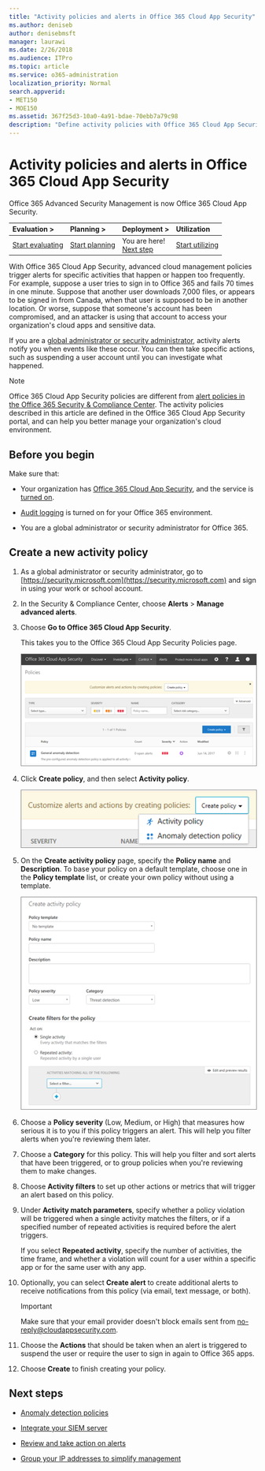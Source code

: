 ```yaml
---
title: "Activity policies and alerts in Office 365 Cloud App Security"
ms.author: deniseb
author: denisebmsft
manager: laurawi
ms.date: 2/26/2018
ms.audience: ITPro
ms.topic: article
ms.service: o365-administration
localization_priority: Normal
search.appverid:
- MET150
- MOE150
ms.assetid: 367f25d3-10a0-4a91-bdae-70ebb7a79c98
description: "Define activity policies with Office 365 Cloud App Security to set up alerts to trigger when specific activities happen or happen too frequently. By setting up policies to trigger alerts, you can be notified about and monitor specific activities."
---
```


# Activity policies and alerts in Office 365 Cloud App Security

Office 365 Advanced Security Management is now Office 365 Cloud App Security.
  
|****Evaluation** \>**|****Planning** \>**|****Deployment** \>**|****Utilization****|
|:-----|:-----|:-----|:-----|
|[Start evaluating](office-365-cas-overview.md) <br/> |[Start planning](get-ready-for-office-365-cas.md) <br/> |You are here!  <br/> [Next step](anomaly-detection-policies-in-ocas.md) <br/> |[Start utilizing](utilization-activities-for-ocas.md) <br/> |
   
With Office 365 Cloud App Security, advanced cloud management policies trigger alerts for specific activities that happen or happen too frequently. For example, suppose a user tries to sign in to Office 365 and fails 70 times in one minute. Suppose that another user downloads 7,000 files, or appears to be signed in from Canada, when that user is supposed to be in another location. Or worse, suppose that someone's account has been compromised, and an attacker is using that account to access your organization's cloud apps and sensitive data.
  
If you are a [global administrator or security administrator](permissions-in-the-security-and-compliance-center.md), activity alerts notify you when events like these occur. You can then take specific actions, such as suspending a user account until you can investigate what happened.
  
> [!NOTE]
> Office 365 Cloud App Security policies are different from [alert policies in the Office 365 Security &amp; Compliance Center](alert-policies.md). The activity policies described in this article are defined in the Office 365 Cloud App Security portal, and can help you better manage your organization's cloud environment. 
  
## Before you begin

Make sure that:
  
- Your organization has [Office 365 Cloud App Security](office-365-cas-overview.md), and the service is [turned on](turn-on-office-365-cas.md).
    
- [Audit logging](turn-audit-log-search-on-or-off.md) is turned on for your Office 365 environment. 
    
- You are a global administrator or security administrator for Office 365.
    
## Create a new activity policy

1. As a global administrator or security administrator, go to [https://security.microsoft.com](https://security.microsoft.com) and sign in using your work or school account. 
    
2. In the Security &amp; Compliance Center, choose **Alerts** \> **Manage advanced alerts**.
    
3. Choose **Go to Office 365 Cloud App Security**.
    
    This takes you to the Office 365 Cloud App Security Policies page.
    
    ![When you go to the Office 365 Cloud App Security portal, you start with the Policies page](media/5cb8833c-4e08-438c-bab3-91b5106f6f3f.png)
  
4. Click **Create policy**, and then select **Activity policy**.
    
    ![When you create a policy in O365 CAS, you can choose between Activity policies and Anomaly Detection policies.](media/79f34535-ddf9-4a5b-a0a3-8766bf9c174c.png)
  
5. On the **Create activity policy** page, specify the **Policy name** and **Description**. To base your policy on a default template, choose one in the **Policy template** list, or create your own policy without using a template. 
    
    ![You can create activity policies with Office 365 Cloud App Security.](media/4083a76f-7074-4d6a-8200-6d76d49259d7.png)
  
6. Choose a **Policy severity** (Low, Medium, or High) that measures how serious it is to you if this policy triggers an alert. This will help you filter alerts when you're reviewing them later. 
    
7. Choose a **Category** for this policy. This will help you filter and sort alerts that have been triggered, or to group policies when you're reviewing them to make changes. 
    
8. Choose **Activity filters** to set up other actions or metrics that will trigger an alert based on this policy. 
    
9. Under **Activity match parameters**, specify whether a policy violation will be triggered when a single activity matches the filters, or if a specified number of repeated activities is required before the alert triggers.
    
    If you select **Repeated activity**, specify the number of activities, the time frame, and whether a violation will count for a user within a specific app or for the same user with any app.
    
10. Optionally, you can select **Create alert** to create additional alerts to receive notifications from this policy (via email, text message, or both). 
    
    > [!IMPORTANT]
    > Make sure that your email provider doesn't block emails sent from no-reply@cloudappsecurity.com. 
  
11. Choose the **Actions** that should be taken when an alert is triggered to suspend the user or require the user to sign in again to Office 365 apps. 
    
12. Choose **Create** to finish creating your policy. 
    
## Next steps
<a name="nextsteps"> </a>

- [Anomaly detection policies](anomaly-detection-policies-in-ocas.md)
    
- [Integrate your SIEM server](integrate-your-siem-server-with-office-365-cas.md)
    
- [Review and take action on alerts](review-office-365-cas-alerts.md)
    
- [Group your IP addresses to simplify management](group-your-ip-addresses-in-ocas.md)
    

